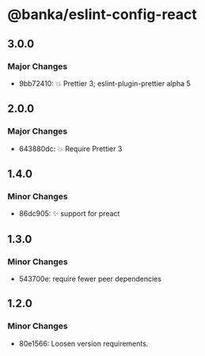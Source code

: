 # @banka/eslint-config-react

## 3.0.0

### Major Changes

- 9bb72410: 💥 Prettier 3; eslint-plugin-prettier alpha 5

## 2.0.0

### Major Changes

- 643880dc: 💥 Require Prettier 3

## 1.4.0

### Minor Changes

- 86dc905: ✨ support for preact

## 1.3.0

### Minor Changes

- 543700e: require fewer peer dependencies

## 1.2.0

### Minor Changes

- 80e1566: Loosen version requirements.
